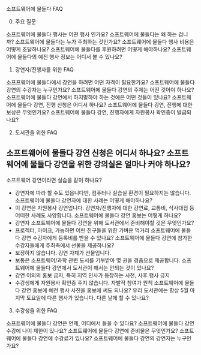﻿소프트웨어에 물들다 FAQ

0. 주요 질문

소프트웨어에 물들다 행사는 어떤 행사 인가요?
소프트웨어에 물들다는 왜 하는 겁니까?
소프트웨어에 물들다는 누가 주최하는 것인가요?
소프트웨어에 물들다 행사 비용은 어떻게 조달하나요?
소프트웨어에 물들다를 후원하려면 어떻게 해야하나요?
소프트웨어에 물들다의 예전 행사 정보는 어디서 볼 수 있나요?

1. 강연자/진행자를 위한 FAQ

소프프웨어에 물들다에서 강연을 하려면 어떤 자격이 필요한가요?
소프트웨어에 물들다 강연의 수강자는 누구인가요?
소프트웨어에 물들다 강연의 주제는 어떤 것어야 하나요?
소프트웨어에 물들다 강연에서 하지말하야 하는 것에은 어떤 것들이 있나요?
소프트웨어에 물들다 강연, 진행 신청은 어디서 하나요?
소프트웨어에 물들다 강연, 진행에 대한 보상은 무엇인가요?
소프트웨어에 물들다 강연, 진행자에게 자원봉사 확인증이 발급되나요?

2. 도서관을 위한 FAQ

소프트웨어에 물들다 강연 신청은 어디서 하나요?
소프트웨어에 물들다 강연을 위한 강의실은 얼마나 커야 하나요?
 - 
소프트웨어 강연이라면 실습을 같이 하나요?
 - 강연자에 따라 할 수도 있읍니다만, 컴퓨터나 실습실 환경이 필요하지는 않습니다.
소프트웨어에 물들다 강연자에 대한 사례는 어떻게 해야하나요?
 - 이 강연은 자원봉사 강연입니다. 강연자/진행자에 대한 강연료, 교통비, 식사대접 등 어떠한 사례도 사양합니다.
소프트웨어에 물들다 강연 홍보는 어떻게 하나요?
 - 강연자 
소프트웨어에 물들다 강연을 위해 도서관에서 준비해야할 것은 무엇인가요?
 - 프로젝터, 마이크, 가능하면 어린 친구들을 위한 가벼운 먹거리
소프트웨어에 물들다 강연 수강자에게 등록비를 받을 수 있나요?
소프트웨어에 물들다 강연에 참가한 수강자들에게 주최측에서 선물을 제공하나요?
 - 보장하지 않습니다. 강연 자체가 선물입니다.
 - 보통은 소프트웨어/과학 관련 도서를 기부받아 몇 권을 경품으로 제공합니다.
소프트웨어에 물들다 강연에서 도서관이 해서는 안되는 것이 있나요?
 - 강연 이외의 홍보 금지, 특히 지역 인사가 등장하는 사전, 사후 행사 금지
 - 수강생에게 자원봉사 확인증 주지 않습니다. 자발적 참여가 원칙
소프트웨어에 물들다 강연 홍보에 예전 행사 사진을 홍보에 써도 되나요?
우리 도서관에는 항상 5월 마지막 토요일에 다른 행사가 있습니다. 다른 날에 할 수 있나요?

3. 수강생을 위한 FAQ

소프트웨어에 물들다 강연은 언제, 어디에서 들을 수 있다요?
소프트웨어에 물들다 강연 수강에 나이 제한이 있나요?
소프트웨어에 물들다 강연에 준비물은 무엇인가요?
소프트웨어에 물들다 강연에 수강료가 있나요?
소프트웨어에 물들다 강연의 강연자는 누구인가요?
